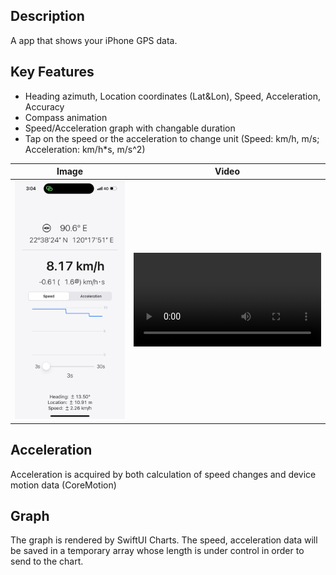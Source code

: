 ## Description
A app that shows your iPhone GPS data.

## Key Features
- Heading azimuth, Location coordinates (Lat&Lon), Speed, Acceleration, Accuracy
- Compass animation
- Speed/Acceleration graph with changable duration
- Tap on the speed or the acceleration to change unit (Speed: km/h, m/s; Acceleration: km/h*s, m/s^2)

Image | Video
| :---:  | :---: |
<img src="https://github.com/AndyTung401/SwiftUI-Speedometer/blob/main/IMG_4817.PNG" width="300"> | <video src='https://github.com/AndyTung401/SwiftUI-Speedometer/assets/109213867/665f3ead-4168-4b39-a04c-3e6e3f53e799'>

## Acceleration
Acceleration is acquired by both calculation of speed changes and device motion data (CoreMotion)

## Graph
The graph is rendered by SwiftUI Charts. 
The speed, acceleration data will be saved in a temporary array whose length is under control in order to send to the chart.
